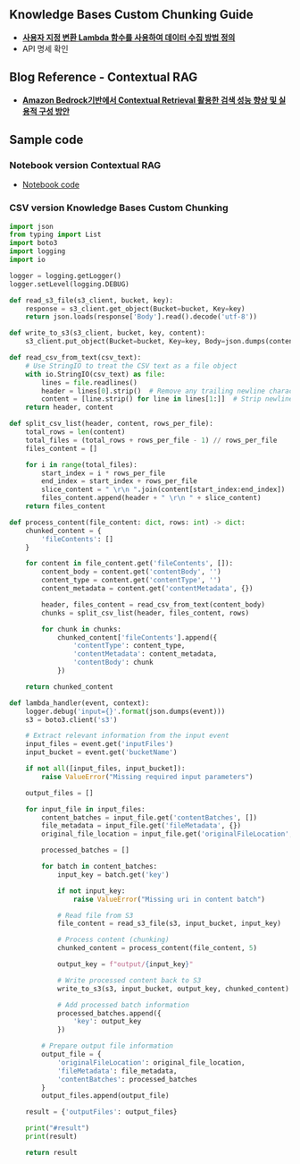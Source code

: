 ## Knowledge Bases Custom Chunking Guide

- [**사용자 지정 변환 Lambda 함수를 사용하여 데이터 수집 방법 정의**](https://docs.aws.amazon.com/ko_kr/bedrock/latest/userguide/kb-custom-transformation.html)
- API 명세 확인

## Blog Reference - Contextual RAG

- [**Amazon Bedrock기반에서 Contextual Retrieval 활용한 검색 성능 향상 및 실용적 구성 방안**](https://aws.amazon.com/ko/blogs/tech/amazon-bedrock-contextual-retrieval/)

## Sample code

### Notebook version Contextual RAG

- [Notebook code](https://github.com/aws-samples/aws-ai-ml-workshop-kr/blob/master/genai/aws-gen-ai-kr/20_applications/20_contextual_rag/notebook/1_file_processor.ipynb)

### CSV version Knowledge Bases Custom Chunking

```python
import json
from typing import List
import boto3
import logging
import io

logger = logging.getLogger()
logger.setLevel(logging.DEBUG)

def read_s3_file(s3_client, bucket, key):
    response = s3_client.get_object(Bucket=bucket, Key=key)
    return json.loads(response['Body'].read().decode('utf-8'))

def write_to_s3(s3_client, bucket, key, content):
    s3_client.put_object(Bucket=bucket, Key=key, Body=json.dumps(content, ensure_ascii=False))

def read_csv_from_text(csv_text):
    # Use StringIO to treat the CSV text as a file object
    with io.StringIO(csv_text) as file:
        lines = file.readlines()
        header = lines[0].strip()  # Remove any trailing newline characters
        content = [line.strip() for line in lines[1:]]  # Strip newline characters from each line
    return header, content

def split_csv_list(header, content, rows_per_file):
    total_rows = len(content)
    total_files = (total_rows + rows_per_file - 1) // rows_per_file
    files_content = []

    for i in range(total_files):
        start_index = i * rows_per_file
        end_index = start_index + rows_per_file
        slice_content = " \r\n ".join(content[start_index:end_index])
        files_content.append(header + " \r\n " + slice_content)
    return files_content

def process_content(file_content: dict, rows: int) -> dict:
    chunked_content = {
        'fileContents': []
    }

    for content in file_content.get('fileContents', []):
        content_body = content.get('contentBody', '')
        content_type = content.get('contentType', '')
        content_metadata = content.get('contentMetadata', {})

        header, files_content = read_csv_from_text(content_body)
        chunks = split_csv_list(header, files_content, rows)

        for chunk in chunks:
            chunked_content['fileContents'].append({
                'contentType': content_type,
                'contentMetadata': content_metadata,
                'contentBody': chunk
            })

    return chunked_content

def lambda_handler(event, context):
    logger.debug('input={}'.format(json.dumps(event)))
    s3 = boto3.client('s3')

    # Extract relevant information from the input event
    input_files = event.get('inputFiles')
    input_bucket = event.get('bucketName')

    if not all([input_files, input_bucket]):
        raise ValueError("Missing required input parameters")

    output_files = []

    for input_file in input_files:
        content_batches = input_file.get('contentBatches', [])
        file_metadata = input_file.get('fileMetadata', {})
        original_file_location = input_file.get('originalFileLocation', {})

        processed_batches = []

        for batch in content_batches:
            input_key = batch.get('key')

            if not input_key:
                raise ValueError("Missing uri in content batch")

            # Read file from S3
            file_content = read_s3_file(s3, input_bucket, input_key)

            # Process content (chunking)
            chunked_content = process_content(file_content, 5)

            output_key = f"output/{input_key}"

            # Write processed content back to S3
            write_to_s3(s3, input_bucket, output_key, chunked_content)

            # Add processed batch information
            processed_batches.append({
                'key': output_key
            })

        # Prepare output file information
        output_file = {
            'originalFileLocation': original_file_location,
            'fileMetadata': file_metadata,
            'contentBatches': processed_batches
        }
        output_files.append(output_file)

    result = {'outputFiles': output_files}

    print("#result")
    print(result)

    return result

```
